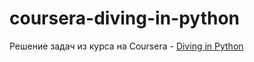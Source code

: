 # coursera-diving-in-python
Решение задач из курса на Coursera -  [Diving in Python](https://www.coursera.org/learn/diving-in-python)
